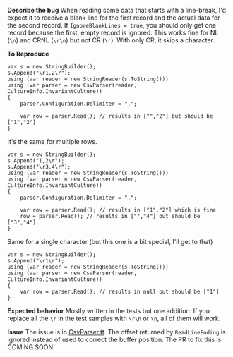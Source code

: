 **Describe the bug**
When reading some data that starts with a line-break, I'd expect it to receive a blank line for the first record and the actual data for the second record. If `IgnoreBlankLines = true`, you should only get one record because the first, empty record is ignored. This works fine for NL (`\n`) and CRNL (`\r\n`) but not CR (`\r`). With only CR, it skips a character.

**To Reproduce**
```
var s = new StringBuilder();
s.Append("\r1,2\r");
using (var reader = new StringReader(s.ToString()))
using (var parser = new CsvParser(reader, CultureInfo.InvariantCulture))
{
    parser.Configuration.Delimiter = ",";

    var row = parser.Read(); // results in ["","2"] but should be ["1","2"]
}
```

It's the same for multiple rows.
```
var s = new StringBuilder();
s.Append("1,2\r");
s.Append("\r3,4\r");
using (var reader = new StringReader(s.ToString()))
using (var parser = new CsvParser(reader, CultureInfo.InvariantCulture))
{
    parser.Configuration.Delimiter = ",";

    var row = parser.Read(); // results in ["1","2"] which is fine
    row = parser.Read(); // results in ["","4"] but should be ["3","4"]
}
```

Same for a single character (but this one is a bit special, I'll get to that)
```
var s = new StringBuilder();
s.Append("\r1\r");
using (var reader = new StringReader(s.ToString()))
using (var parser = new CsvParser(reader, CultureInfo.InvariantCulture))
{
    var row = parser.Read(); // results in null but should be ["1"]
}
```

**Expected behavior**
Mostly written in the tests but one addition: If you replace all the `\r` in the test samples with `\r\n` or `\n`, all of them will work.

**Issue**
The issue is in [CsvParser.tt](https://github.com/JoshClose/CsvHelper/blob/master/src/CsvHelper/CsvParser.tt#L230-L231). The offset returned by `ReadLineEnding` is ignored instead of used to correct the buffer position.
The PR to fix this is COMING SOON.